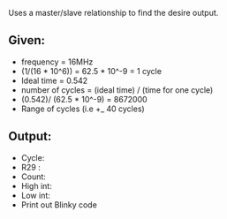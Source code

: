 Uses a master/slave relationship to find the desire output. 

Given:
-
- frequency = 16MHz 
- (1/(16 * 10^6)) = 62.5 * 10^-9  = 1 cycle 
- Ideal time = 0.542
- number of cycles = (ideal time) / (time for one cycle)
- (0.542)/ (62.5 * 10^-9) = 8672000
- Range of cycles (i.e +_ 40 cycles)

Output:
-
- Cycle: 
- R29 : 
- Count: 
- High int: 
- Low int:
- Print out Blinky code 

